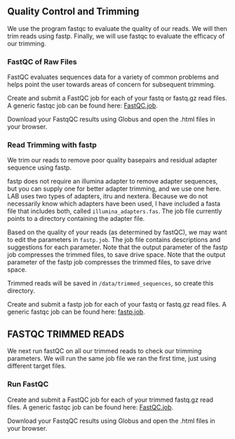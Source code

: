 ## Quality Control and Trimming
We use the program fastqc to evaluate the quality of our reads. We will then trim reads using fastp. Finally, we will use fastqc to evaluate the efficacy of our trimming.

### FastQC of Raw Files
FastQC evaluates sequences data for a variety of common problems and helps point the user towards areas of concern for subsequent trimming.

Create and submit a FastQC job for each of your fastq or fastq.gz read files.
A generic fastqc job can be found here: [FastQC.job](https://github.com/SmithsonianWorkshops/Genome_Skimming_Workshop_LAB_2024/blob/main/job_files/fastqc.job).

Download your FastqQC results using Globus and open the .html files in your browser.

### Read Trimming with fastp
We trim our reads to remove poor quality basepairs and residual adapter sequence using fastp.

fastp does not require an illumina adapter to remove adapter sequences, but you can supply one for better adapter trimming, and we use one here. LAB uses two types of adapters, itru and nextera. Because we do not necessarily know which adapters have been used, I have included a fasta file that includes both, called `illumina_adapters.fas`. The job file currently points to a directory containing the adapter file. 

Based on the quality of your reads (as determined by fastQC), we may want to edit the parameters in  `fastp.job`. The job file contains descriptions and suggestions for each parameter. Note that the output parameter of the fastp job compresses the trimmed files, to save drive space. Note that the output parameter of the fastp job compresses the trimmed files, to save drive space.

Trimmed reads will be saved in `/data/trimmed_sequences`, so create this directory. 

Create and submit a fastp job for each of your fastq or fastq.gz read files.
A generic fastqc job can be found here: [fastp.job](https://github.com/SmithsonianWorkshops/Genome_Skimming_Workshop_LAB_2024/blob/main/job_files/fastp.job). 


## FASTQC TRIMMED READS 
We next run fastQC on all our trimmed reads to check our trimming parameters. We will run the same job file we ran the first time, just using different target files.

### Run FastQC
Create and submit a FastQC job for each of your trimmed fastq.gz read files.
A generic fastqc job can be found here: [FastQC.job](https://github.com/SmithsonianWorkshops/Genome_Skimming_Workshop_LAB_2024/blob/main/job_files/fastqc.job).

Download your FastqQC results using Globus and open the .html files in your browser.
